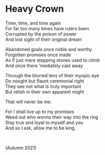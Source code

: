 # Heavy Crown
<!-- #QUARK live! -->

Time, time, and time again  
For far too many times have rulers been  
Corrupted by the poison of power  
And lost sight of their original dream  

Abandoned goals once noble and worthy  
Forgotten promises once made  
As if just mere stepping stones used to climb  
And once there ’mediately cast away  

Through the blurred lens of their myopic eye  
Do nought but flaunt ceremonial right  
They see not what is truly important  
But relish in their own apparent might  

That will never be me.  

For I shall live up to my promises  
Weed out who worms their way into the ring  
Stay true and loyal to myself and you  
And so I ask, allow me to be king.  


<br>


(Autumn 2021)

<!-- #QUARK
EXPORT: poetry/heavy-crown
STYLE: poetry
INDEX: poetry
YEAR: 21
DEC: 9
-->
